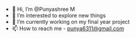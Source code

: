 - 👋 Hi, I’m @Punyashree M
- 👀 I’m interested to explore new things
- 🌱 I’m currently working on my final year project
- 📫 How to reach me - punya6311@gmail.com
